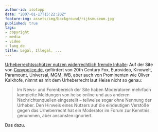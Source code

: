 ```yaml
---
author-id: isotopp
date: "2007-01-17T15:22:20Z"
feature-img: assets/img/background/rijksmuseum.jpg
published: true
tags:
- copyright
- media
- video
- lang_de
title: Legal, Illegal, ...
---
```


[Urheberrechtsschützer nutzen widerrechtlich fremde Inhalte](http://www.heise.de/newsticker/meldung/83849): 
Auf der Site von
[Copypolice.de](http://www.copypolice.de/), gefördert von 20th Century Fox,
Eurovideo, Kinowelt, Paramount, Universal, MGM, WB, aber auch von
Prominenten wie Oliver Kalkhofe, nimmt es mit dem Urheberrecht laut Heise
nicht so genau:

> Im News- und Forenbereich der Site haben Moderatoren mehrfach komplette
> Meldungen von heise online und aus anderen Nachrichtenquellen eingestellt
> &#8211; teilweise sogar ohne Nennung der Urheber. Den Hinweis eines
> Nutzers auf die eindeutigen Verstöße gegen das Urheberrecht hat ein
> Moderator im Forum zur Kenntnis genommen, aber ansonsten ignoriert.

Das dazu.
